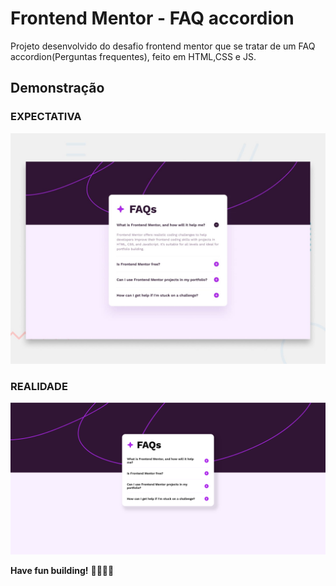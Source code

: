 # Frontend Mentor - FAQ accordion

Projeto desenvolvido do desafio frontend mentor que se tratar de um FAQ accordion(Perguntas frequentes), feito em HTML,CSS e JS.

## Demonstração

### **EXPECTATIVA**

![Design preview for the Blog preview card coding challenge](./design/desktop-preview.jpg)

### **REALIDADE**

![Projeto](./assets/images/printTela.png)

**Have fun building!** 🚀👩🏽‍💻​
